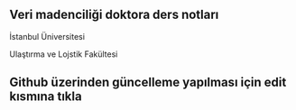 ## Veri madenciliği doktora ders notları

İstanbul Üniversitesi

Ulaştırma ve Lojstik Fakültesi

## Github üzerinden güncelleme yapılması için edit kısmına tıkla
